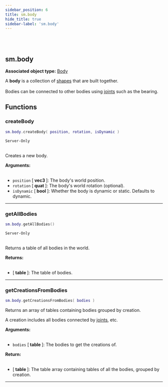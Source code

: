 ```yaml
---
sidebar_position: 6
title: sm.body
hide_title: true
sidebar-label: 'sm.body'
---
```


<br></br>

## sm.body

**Associated object type:** [Body](/docs/Game-Script-Environment/Userdata/Body)

A <strong>body</strong> is a collection of [shapes](/docs/Game-Script-Environment/Userdata/Shape) that are built together. <br></br>
Bodies can be connected to other bodies using [joints](/docs/Game-Script-Environment/Userdata/Joint) such as the bearing.

## Functions

### createBody

```lua
sm.body.createBody( position, rotation, isDynamic )
```
<code>Server-Only</code> <br></br>

Creates a new body.

<strong>Arguments:</strong> <br></br>

- <code>position</code> [<strong> vec3 </strong>]: The body's world position.
- <code>rotation</code> [<strong> quat </strong>]: The body's world rotation (optional).
- <code>isDynamic</code> [<strong> bool </strong>]: Whether the body is dynamic or static. Defaults to dynamic.

---

### getAllBodies

```lua
sm.body.getAllBodies()
```
<code>Server-Only</code> <br></br>

Returns a table of all bodies in the world.

<strong>Returns:</strong> <br></br>

- [<strong> table </strong>]: The table of bodies.

---

### getCreationsFromBodies

```lua
sm.body.getCreationsFromBodies( bodies )
```

Returns an array of tables containing bodies grouped by creation.

A creation includes all bodies connected by [joints](/docs/Game-Script-Environment/Userdata/Joint), etc.

<strong>Arguments:</strong> <br></br>

- <code>bodies</code> [<strong> table </strong>]: The bodies to get the creations of.

<strong>Return:</strong> <br></br>

- [<strong> table </strong>]: The table array containing tables of all the bodies, grouped by creation. 

---






